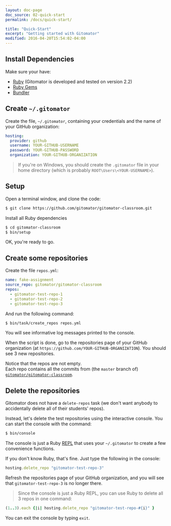 ```yaml
---
layout: doc-page
doc_source: 02-quick-start
permalink: /docs/quick-start/

title: "Quick-Start"
excerpt: "Getting started with Gitomator"
modified: 2016-04-20T15:54:02-04:00
---
```


## Install Dependencies

Make sure your have:

* [Ruby](https://www.ruby-lang.org/en/downloads/) (Gitomator is developed and tested on version 2.2)
* [Ruby Gems](https://rubygems.org/pages/download)
* [Bundler](http://bundler.io/)


## Create `~/.gitomator`

Create the file, `~/.gitomator`, containing your credentials and
the name of your GitHub organization:

```yaml
hosting:
  provider: github
  username: YOUR-GITHUB-USERNAME
  password: YOUR-GITHUB-PASSWORD
  organization: YOUR-GITHUB-ORGANIZATION
```

 > If you're on Windows, you should create the `.gitomator` file in your home
   directory (which is probably `ROOT\Users\<YOUR-USERNAME>`).

## Setup

Open a terminal window, and clone the code:

```bash
$ git clone https://github.com/gitomator/gitomator-classroom.git
```

Install all Ruby dependencies

```bash
$ cd gitomator-classroom
$ bin/setup
```

OK, you're ready to go.

## Create some repositories

Create the file `repos.yml`:

```yaml
name: fake-assignment
source_repo: gitomator/gitomator-classroom
repos:
  - gitomator-test-repo-1
  - gitomator-test-repo-2
  - gitomator-test-repo-3
```

And run the following command:

```sh
$ bin/task/create_repos repos.yml
```

You will see informative log messages printed to the console.

When the script is done, go to the repositories page of your GitHub organization (at `https://github.com/YOUR-GITHUB-ORGANIZATION`).
You should see 3 new repositories.

Notice that the repos are not empty.      
Each repo contains all the commits from (the `master` branch of)
[`gitomator/gitomator-classroom`](https://github.com/gitomator/gitomator-classroom).

## Delete the repositories

Gitomator does not have a `delete-repos` task (we don't want anybody to
accidentally delete all of their students' repos).

Instead, let's delete the test repositories using the interactive console. You can start the console with the command:

```sh
$ bin/console
```

The console is just a Ruby [REPL](https://en.wikipedia.org/wiki/Read%E2%80%93eval%E2%80%93print_loop)
that uses your `~/.gitomator` to create a few convenience functions.

If you don't know Ruby, that's fine. Just type the following in the console:

```ruby
hosting.delete_repo "gitomator-test-repo-3"
```

Refresh the repositories page of your GitHub organization, and you will see that
`gitomator-test-repo-3` is no longer there.

 > Since the console is just a Ruby REPL, you can use Ruby to delete all 3 repos
in one command:
```ruby
(1..3).each {|i| hosting.delete_repo "gitomator-test-repo-#{i}" }
```

You can exit the console by typing `exit`.
